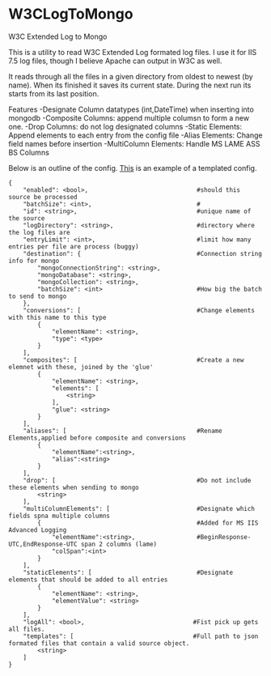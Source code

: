 W3CLogToMongo
=============

W3C Extended Log to Mongo

This is a utility to read W3C Extended Log formated log files. 
I use it for IIS 7.5 log files, though I believe Apache can output in W3C as well.

It reads through all the files in a given directory from oldest to newest (by name). When its finished it saves its current state.
During the next run its starts from its last position.

Features
-Designate Column datatypes (int,DateTime) when inserting into mongodb
-Composite Columns: append multiple columsn to form a new one.
-Drop Columns: do not log designated columns
-Static Elements: Append elements to each entry from the config file
-Alias Elements: Change field names before insertion
-MultiColumn Elements: Handle MS LAME ASS BS Columns

Below is an outline of the config. [This](https://gist.github.com/3209354) is an example of a templated config.

```
{
    "enabled": <bool>,                              #should this source be processed
    "batchSize": <int>,                             #
    "id": <string>,                                 #unique name of the source
    "logDirectory": <string>,                       #directory where the log files are     
    "entryLimit": <int>,                            #limit how many entries per file are process (buggy)
    "destination": {                                #Connection string info for mongo
        "mongoConnectionString": <string>,
        "mongoDatabase": <string>,
        "mongoCollection": <string>,
        "batchSize": <int>                          #How big the batch to send to mongo
    },
    "conversions": [                                #Change elements with this name to this type
        {
            "elementName": <string>,
            "type": <type>
        }
    ],
    "composites": [                                 #Create a new elemnet with these, joined by the 'glue'
        {
            "elementName": <string>,
            "elements": [
                <string>
            ],
            "glue": <string>
        }
    ],
    "aliases": [                                    #Rename Elements,applied before composite and conversions
        {
            "elementName":<string>,
            "alias":<string>
        }
    ],                                  
    "drop": [                                       #Do not include these elements when sending to mongo
        <string>
    ],
    "multiColumnElements": [                        #Designate which fields spna multiple columns
        {                                           #Added for MS IIS Advanced Logging
            "elementName":<string>,                 #BeginResponse-UTC,EndResponse-UTC span 2 columns (lame)
            "colSpan":<int>
        }
    ],
    "staticElements": [                             #Designate elements that should be added to all entries
        {
            "elementName": <string>,
            "elementValue": <string>
        }
    ],
    "logAll": <bool>,                              #Fist pick up gets all files.
    "templates": [                                 #Full path to json formated files that contain a valid source object.
        <string>
    ]
}
```
